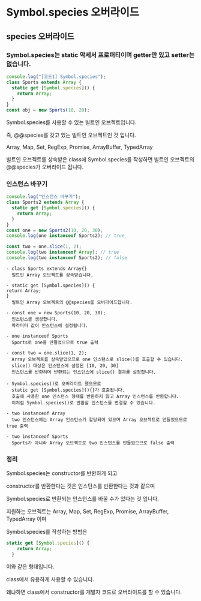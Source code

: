 # Symbol.species 오버라이드

## species 오버라이드

### Symbol.species는 static 악세서 프로퍼티이며 getter만 있고 setter는 없습니다.

```js
console.log("[코드1] Symbol.species");
class Sports extends Array {
  static get [Symbol.species]() {
    return Array;
  }
}
const obj = new Sports(10, 20);
```

Symbol.species를 사용할 수 있는 빌트인 오브젝트입니다.

즉, @@species를 갖고 있는 빌트인 오브젝트인 것 입니다.

Array, Map, Set, RegExp, Promise, ArrayBuffer, TypedArray

빌트인 오브젝트를 상속받은 class에 Symbol.species를 작성하면 빌트인 오브젝트의 @@species가 오버라이드 됩니다.

### 인스턴스 바꾸기

```js
console.log("인스턴스 바꾸기");
class Sports2 extends Array {
  static get [Symbol.species]() {
    return Array;
  }
}
const one = new Sports2(10, 20, 30);
console.log(one instanceof Sports2); // true

const two = one.slice(1, 2);
console.log(two instanceof Array); // true
console.log(two instanceof Sports2); // false
```

    - class Sports extends Array{}
      빌트인 Array 오브젝트를 상속받습니다.

    - static get [Symbol.species]() {
    return Array;
    }
      빌트인 Array 오브젝트의 @@species를 오버라이드합니다.

    - const one = new Sports(10, 20, 30);
      인스턴스를 생성합니다.
      파라미터 값이 인스턴스에 설정됩니다.

    - one instanceof Sports
      Sports로 one을 만들었으므로 true 출력

    - const two = one.slice(1, 2);
      Array 오브젝트를 상속받았으므로 one 인스턴스로 slice()를 호출할 수 있습니다.
      slice() 대상은 인스턴스에 설정된 [10, 20, 30]
      인스턴스를 반환하며 반환되는 인스턴스에 slice() 결과를 설정합니다.

    - Symbol.species()로 오버라이트 했으므로
      static get [Symbol.species](){}가 호출됩니다.
      호출에 사용한 one 인스턴스 형태를 반환하지 않고 Array 인스턴스를 반환합니다.
      이처럼 Symbol.species()로 반환할 인스턴스를 변경할 수 있습니다.

    - two instanceof Array
      two 인스턴스에는 Array 인스턴스가 할당되어 있으며 Array 오브젝트로 만들었으므로 true 출력

    - two instanceof Sports
      Sports가 아니라 Array 오브젝트로 two 인스턴스를 만들었으므로 false 출력

### 정리

Symbol.species는 constructor를 반환하게 되고

constructor를 반환한다는 것은 인스턴스를 반환한다는 것과 같으며

Symbol.species로 반환되는 인스턴스를 바꿀 수가 있다는 것 입니다.

지원하는 오브젝트는 Array, Map, Set, RegExp, Promise, ArrayBuffer, TypedArray 이며

Symbol.species를 작성하는 방법은

```js
static get [Symbol.species]() {
    return Array;
  }
```

이와 같은 형태입니다.

class에서 유용하게 사용할 수 있습니다.

왜냐하면 class에서 constructor를 개발자 코드로 오버라이드를 할 수 있습니다.
